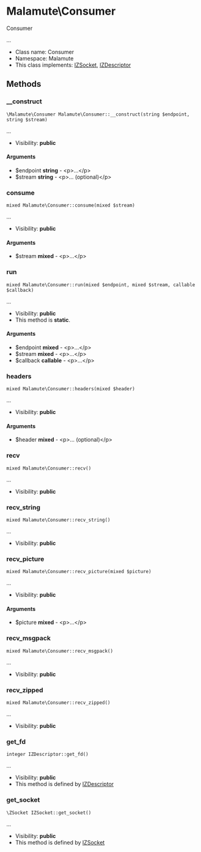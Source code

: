 Malamute\Consumer
===============

Consumer

...


* Class name: Consumer
* Namespace: Malamute
* This class implements: [IZSocket](IZSocket.md), [IZDescriptor](IZDescriptor.md)






Methods
-------


### __construct

    \Malamute\Consumer Malamute\Consumer::__construct(string $endpoint, string $stream)



...

* Visibility: **public**


#### Arguments
* $endpoint **string** - &lt;p&gt;...&lt;/p&gt;
* $stream **string** - &lt;p&gt;... (optional)&lt;/p&gt;



### consume

    mixed Malamute\Consumer::consume(mixed $stream)



...

* Visibility: **public**


#### Arguments
* $stream **mixed** - &lt;p&gt;...&lt;/p&gt;



### run

    mixed Malamute\Consumer::run(mixed $endpoint, mixed $stream, callable $callback)



...

* Visibility: **public**
* This method is **static**.


#### Arguments
* $endpoint **mixed** - &lt;p&gt;...&lt;/p&gt;
* $stream **mixed** - &lt;p&gt;...&lt;/p&gt;
* $callback **callable** - &lt;p&gt;...&lt;/p&gt;



### headers

    mixed Malamute\Consumer::headers(mixed $header)



...

* Visibility: **public**


#### Arguments
* $header **mixed** - &lt;p&gt;... (optional)&lt;/p&gt;



### recv

    mixed Malamute\Consumer::recv()



...

* Visibility: **public**




### recv_string

    mixed Malamute\Consumer::recv_string()



...

* Visibility: **public**




### recv_picture

    mixed Malamute\Consumer::recv_picture(mixed $picture)



...

* Visibility: **public**


#### Arguments
* $picture **mixed** - &lt;p&gt;...&lt;/p&gt;



### recv_msgpack

    mixed Malamute\Consumer::recv_msgpack()



...

* Visibility: **public**




### recv_zipped

    mixed Malamute\Consumer::recv_zipped()



...

* Visibility: **public**




### get_fd

    integer IZDescriptor::get_fd()



...

* Visibility: **public**
* This method is defined by [IZDescriptor](IZDescriptor.md)




### get_socket

    \ZSocket IZSocket::get_socket()



...

* Visibility: **public**
* This method is defined by [IZSocket](IZSocket.md)



